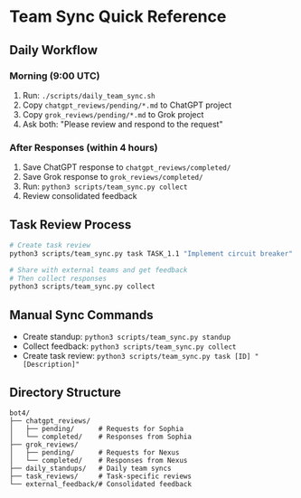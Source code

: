 # Team Sync Quick Reference

## Daily Workflow

### Morning (9:00 UTC)
1. Run: `./scripts/daily_team_sync.sh`
2. Copy `chatgpt_reviews/pending/*.md` to ChatGPT project
3. Copy `grok_reviews/pending/*.md` to Grok project
4. Ask both: "Please review and respond to the request"

### After Responses (within 4 hours)
1. Save ChatGPT response to `chatgpt_reviews/completed/`
2. Save Grok response to `grok_reviews/completed/`
3. Run: `python3 scripts/team_sync.py collect`
4. Review consolidated feedback

## Task Review Process
```bash
# Create task review
python3 scripts/team_sync.py task TASK_1.1 "Implement circuit breaker"

# Share with external teams and get feedback
# Then collect responses
python3 scripts/team_sync.py collect
```

## Manual Sync Commands
- Create standup: `python3 scripts/team_sync.py standup`
- Collect feedback: `python3 scripts/team_sync.py collect`
- Create task review: `python3 scripts/team_sync.py task [ID] "[Description]"`

## Directory Structure
```
bot4/
├── chatgpt_reviews/
│   ├── pending/      # Requests for Sophia
│   └── completed/    # Responses from Sophia
├── grok_reviews/
│   ├── pending/      # Requests for Nexus
│   └── completed/    # Responses from Nexus
├── daily_standups/   # Daily team syncs
├── task_reviews/     # Task-specific reviews
└── external_feedback/# Consolidated feedback
```

